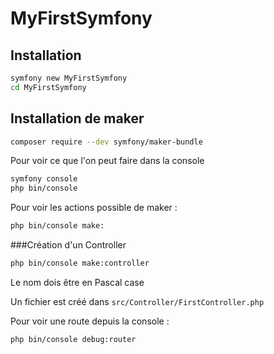 # MyFirstSymfony

## Installation

```bash
symfony new MyFirstSymfony
cd MyFirstSymfony
```

## Installation de maker

```bash
composer require --dev symfony/maker-bundle
```

Pour voir ce que l'on peut faire dans la console

```bash
symfony console
php bin/console
```

Pour voir les actions possible de maker :

```bash
php bin/console make:
```

###Création d'un Controller

```bash
php bin/console make:controller
```

Le nom dois être en Pascal case

Un fichier est créé dans `src/Controller/FirstController.php`

Pour voir une route depuis la console :

```bash
php bin/console debug:router
```
    